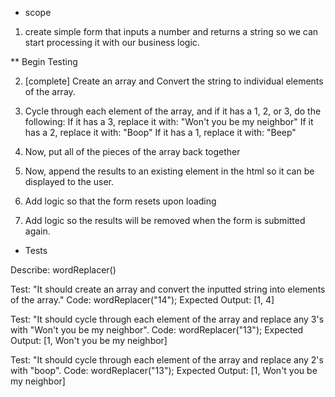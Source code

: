 * scope
1. create simple form that inputs a number and returns a string so we can start processing it with our business logic.

** Begin Testing 

2. [complete] Create an array and Convert the string to individual elements of the array.

3. Cycle through each element of the array, and if it has a 1, 2, or 3, do the following:
 If it has a 3, replace it with: "Won't you be my neighbor"
 If it has a 2, replace it with: "Boop"
 If it has a 1, replace it with: "Beep"

4. Now, put all of the pieces of the array back together 

5. Now, append the results to an existing element in the html so it can be displayed to the user.

6. Add logic so that the form resets upon loading

7. Add logic so the results will be removed when the form is submitted again.


* Tests 

Describe: wordReplacer()

Test: "It should create an array and convert the inputted string into elements of the array."
Code: wordReplacer("14");
Expected Output: [1, 4]

Test: "It should cycle through each element of the array and replace any 3's with "Won't you be my neighbor".
Code: wordReplacer("13");
Expected Output: [1, Won't you be my neighbor]

Test: "It should cycle through each element of the array and replace any 2's with "boop".
Code: wordReplacer("13");
Expected Output: [1, Won't you be my neighbor]